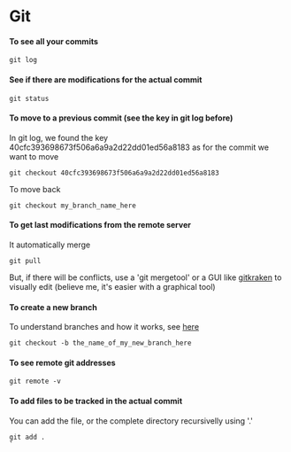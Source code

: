 Git
===


#### To see all your commits

```
git log
```

#### See if there are modifications for the actual commit

```
git status
```

#### To move to a previous commit (see the key in git log before)

In git log, we found the key 40cfc393698673f506a6a9a2d22dd01ed56a8183 
as for the commit we want to move

```
git checkout 40cfc393698673f506a6a9a2d22dd01ed56a8183
```

To move back

```
git checkout my_branch_name_here
```


#### To get last modifications from the remote server

It automatically merge

```
git pull
```

But, if there will be conflicts, use a 'git mergetool' or a GUI 
like [gitkraken](https://www.gitkraken.com) to visually edit (believe me,
it's easier with a graphical tool)

#### To create a new branch

To understand branches and how it works, see
[here](http://nvie.com/posts/a-successful-git-branching-model/) 

```
git checkout -b the_name_of_my_new_branch_here
```


#### To see remote git addresses

```
git remote -v
```


#### To add files to be tracked in the actual commit

You can add the file, or the complete directory recursivelly using '.' 


```
git add .
`












